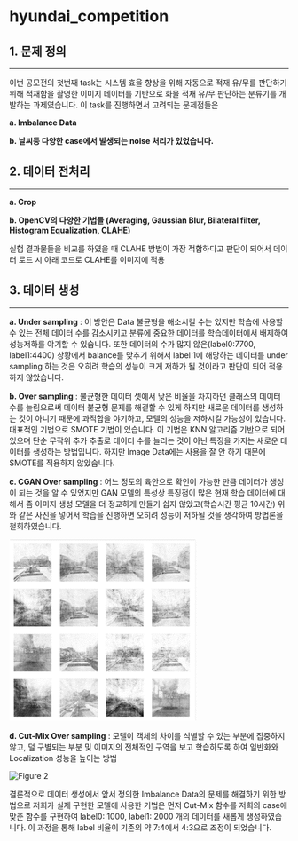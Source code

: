 # hyundai_competition


## 1. 문제 정의 
---
이번 공모전의 첫번째 task는 시스템 효율 향상을 위해 자동으로 적재 유/무를 판단하기 위해 적재함을 촬영한 이미지 데이터를 기반으로 화물 적재 유/무 판단하는 분류기를 개발하는 과제였습니다. 이 task를 진행하면서 고려되는 문제점들은 

**a. Imbalance Data**

**b. 날씨등 다양한 case에서 발생되는 noise 처리가 있었습니다.**

## 2. 데이터 전처리 
---
**a. Crop**

**b. OpenCV의 다양한 기법들 (Averaging, Gaussian Blur, Bilateral filter, Histogram Equalization, CLAHE)**

실험 결과물들을 비교를 하였을 때 CLAHE 방법이 가장 적합하다고 판단이 되어서 데이터 로드 시 아래 코드로 CLAHE를 이미지에 적용


## 3. 데이터 생성
---
**a. Under sampling** : 이 방안은 Data 불균형을 해소시킬 수는 있지만 학습에 사용할 수 있는 전체 데이터 수를 감소시키고 분류에 중요한 데이터를 학습데이터에서 배제하여 성능저하를 야기할 수 있습니다. 또한 데이터의 수가 많지 않은(label0:7700, label1:4400) 상황에서 balance를 맞추기 위해서 label 1에 해당하는 데이터를 under sampling 하는 것은 오히려 학습의 성능이 크게 저하가 될 것이라고 판단이 되어 적용하지 않았습니다.

**b. Over sampling** : 불균형한 데이터 셋에서 낮은 비율을 차지하던 클래스의 데이터 수를 늘림으로써 데이터 불균형 문제를 해결할 수 있게 하지만 새로운 데이터를 생성하는 것이 아니기 때문에 과적합을 야기하고, 모델의 성능을 저하시킬 가능성이 있습니다. 대표적인 기법으로 SMOTE 기법이 있습니다. 이 기법은 KNN 알고리즘 기반으로 되어있으며 단순 무작위 추가 추출로 데이터 수를 늘리는 것이 아닌 특징을 가지는 새로운 데이터를 생성하는 방법입니다. 하지만 Image Data에는 사용을 잘 안 하기 때문에 SMOTE를 적용하지 않았습니다. 

**c. CGAN Over sampling** : 어느 정도의 육안으로 확인이 가능한 만큼 데이터가 생성이 되는 것을 알 수 있었지만 GAN 모델의 특성상 특징점이 많은 현재 학습 데이터에 대해서 좀 이미지 생성 모델을 더 정교하게 만들기 쉽지 않았고(학습시간 평균 10시간) 위와 같은 사진을 넣어서 학습을 진행하면 오히려 성능이 저하될 것을 생각하여 방법론을 철회하였습니다.

![Figure 1](/figure/CGAN.png)

**d. Cut-Mix Over sampling** : 모델이 객체의 차이를 식별할 수 있는 부분에 집중하지 않고, 덜 구별되는 부분 및 이미지의 전체적인 구역을 보고 학습하도록 하여 일반화와 Localization 성능을 높이는 방법

![Figure 2](/figure/cusom_cutmix.png)

결론적으로 데이터 생성에서 앞서 정의한 Imbalance Data의 문제를 해결하기 위한 방법으로 저희가 실제 구현한 모델에 사용한 기법은 먼저 Cut-Mix 함수를 저희의 case에 맞춘 함수를 구현하여 label0: 1000, label1: 2000 개의 데이터를 새롭게 생성하였습니다. 이 과정을 통해 label 비율이 기존의 약 7:4에서 4:3으로 조정이 되었습니다. 
